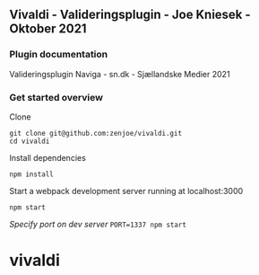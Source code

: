 ## Vivaldi - Valideringsplugin - Joe Kniesek - Oktober 2021

### Plugin documentation
Valideringsplugin Naviga - sn.dk - Sjællandske Medier 2021

### Get started overview

Clone

```
git clone git@github.com:zenjoe/vivaldi.git
cd vivaldi
```

Install dependencies

```
npm install
```


Start a webpack development server running at localhost:3000
```
npm start
```

_Specify port on dev server_ `PORT=1337 npm start`
# vivaldi
